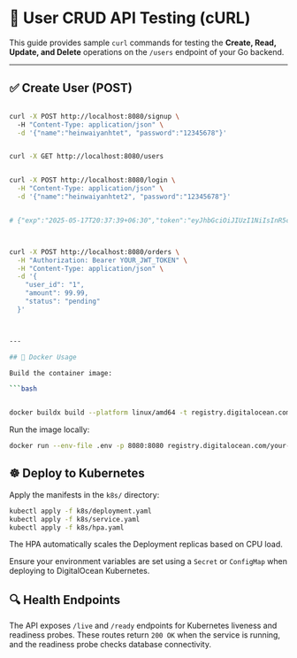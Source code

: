 # 🧪 User CRUD API Testing (cURL)

This guide provides sample `curl` commands for testing the **Create, Read, Update, and Delete** operations on the `/users` endpoint of your Go backend.

---

## ✅ Create User (POST)

```bash

curl -X POST http://localhost:8080/signup \     
  -H "Content-Type: application/json" \
  -d '{"name":"heinwaiyanhtet", "password":"12345678"}'


curl -X GET http://localhost:8080/users


curl -X POST http://localhost:8080/login \
  -H "Content-Type: application/json" \
  -d '{"name":"heinwaiyanhtet2", "password":"12345678"}'


# {"exp":"2025-05-17T20:37:39+06:30","token":"eyJhbGciOiJIUzI1NiIsInR5cCI6IkpXVCJ9.eyJleHAiOjE3NDc0OTA4NTksInN1YiI6N30.0SIhXTtzTnZKthr2YfVsA3I1t3JyNMK7BQ7QrQAjBpA"}



curl -X POST http://localhost:8080/orders \
  -H "Authorization: Bearer YOUR_JWT_TOKEN" \
  -H "Content-Type: application/json" \
  -d '{
    "user_id": "1",
    "amount": 99.99,
    "status": "pending"
  }'



---

## 🚢 Docker Usage

Build the container image:

```bash


docker buildx build --platform linux/amd64 -t registry.digitalocean.com/ecommerce-go/go-hello:latest --push .


```

Run the image locally:

```bash
docker run --env-file .env -p 8080:8080 registry.digitalocean.com/your-repo/ecommerce-go:latest
```

## ☸️ Deploy to Kubernetes

Apply the manifests in the `k8s/` directory:

```bash
kubectl apply -f k8s/deployment.yaml
kubectl apply -f k8s/service.yaml
kubectl apply -f k8s/hpa.yaml
```
The HPA automatically scales the Deployment replicas based on CPU load.

Ensure your environment variables are set using a `Secret` or `ConfigMap` when deploying to DigitalOcean Kubernetes.

## 🔍 Health Endpoints

The API exposes `/live` and `/ready` endpoints for Kubernetes liveness and readiness probes. These routes return `200 OK` when the service is running, and the readiness probe checks database connectivity.

